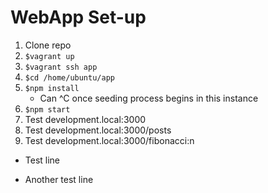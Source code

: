 
# WebApp Set-up

1) Clone repo
2) `$vagrant up`
3) `$vagrant ssh app`
4) `$cd /home/ubuntu/app`
5) `$npm install`
	- Can ^C once seeding process begins in this instance
6) `$npm start`
7) Test development.local:3000
8) Test development.local:3000/posts
9) Test development.local:3000/fibonacci:n
- Test line

- Another test line
